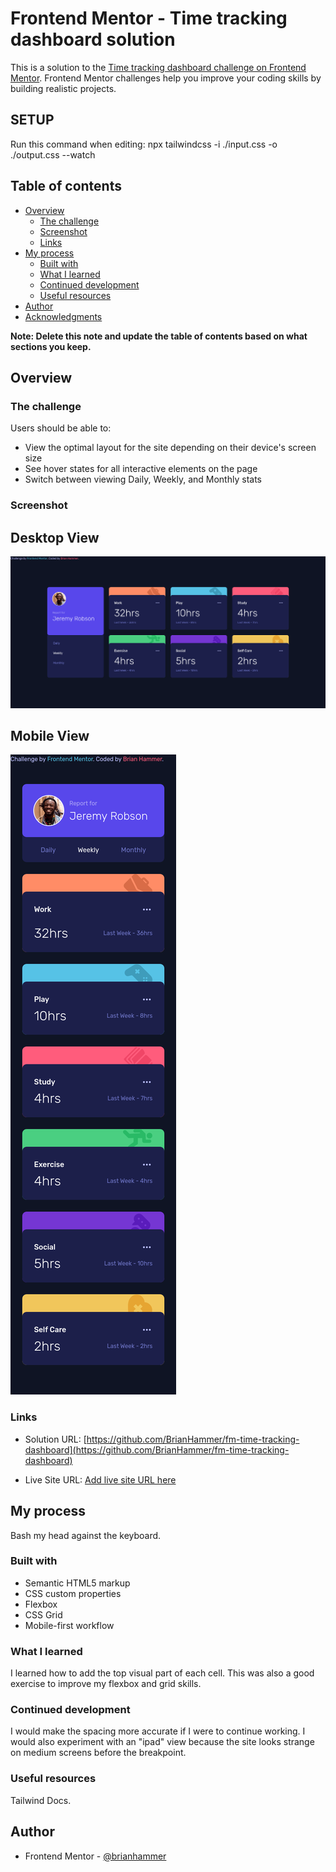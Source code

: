 # Frontend Mentor - Time tracking dashboard solution

This is a solution to the [Time tracking dashboard challenge on Frontend Mentor](https://www.frontendmentor.io/challenges/time-tracking-dashboard-UIQ7167Jw). Frontend Mentor challenges help you improve your coding skills by building realistic projects. 

## SETUP

Run this command when editing: 
npx tailwindcss -i ./input.css -o ./output.css --watch


## Table of contents

- [Overview](#overview)
  - [The challenge](#the-challenge)
  - [Screenshot](#screenshot)
  - [Links](#links)
- [My process](#my-process)
  - [Built with](#built-with)
  - [What I learned](#what-i-learned)
  - [Continued development](#continued-development)
  - [Useful resources](#useful-resources)
- [Author](#author)
- [Acknowledgments](#acknowledgments)

**Note: Delete this note and update the table of contents based on what sections you keep.**

## Overview

### The challenge

Users should be able to:

- View the optimal layout for the site depending on their device's screen size
- See hover states for all interactive elements on the page
- Switch between viewing Daily, Weekly, and Monthly stats

### Screenshot

## Desktop View
![](./screenshots/desktop.png)

## Mobile View
![](./screenshots/mobile.png)

### Links

- Solution URL: [https://github.com/BrianHammer/fm-time-tracking-dashboard](https://github.com/BrianHammer/fm-time-tracking-dashboard)

- Live Site URL: [Add live site URL here](https://your-live-site-url.com)

## My process

Bash my head against the keyboard.

### Built with

- Semantic HTML5 markup
- CSS custom properties
- Flexbox
- CSS Grid
- Mobile-first workflow


### What I learned

I learned how to add the top visual part of each cell. This was also a good exercise to improve my flexbox and grid skills. 

### Continued development

I would make the spacing more accurate if I were to continue working. I would also experiment with an "ipad" view because the site looks strange on medium screens before the breakpoint.

### Useful resources

Tailwind Docs.

## Author


- Frontend Mentor - [@brianhammer](https://www.frontendmentor.io/profile/brianhammer)